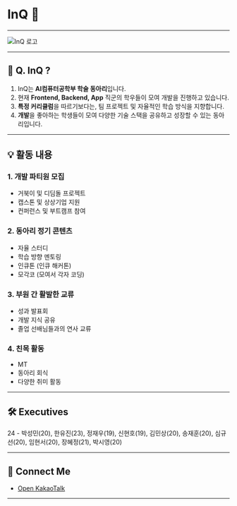 # InQ 👋

---

![InQ 로고](https://github.com/user-attachments/assets/7fa4408c-5235-469f-9255-de22a20ef2f6)

---

## 🌟 Q. InQ ?

1. InQ는 **AI컴퓨터공학부 학술 동아리**입니다.
2. 현재 **Frontend, Backend, App** 직군의 학우들이 모여 개발을 진행하고 있습니다.
3. **특정 커리큘럼**을 따르기보다는, 팀 프로젝트 및 자율적인 학습 방식을 지향합니다.
4. **개발**을 좋아하는 학생들이 모여 다양한 기술 스택을 공유하고 성장할 수 있는 동아리입니다.

---

## 💡 활동 내용

### 1. 개발 파티원 모집
- 거북이 및 디딤돌 프로젝트
- 캡스톤 및 상상기업 지원
- 컨퍼런스 및 부트캠프 참여

### 2. 동아리 정기 콘텐츠
- 자율 스터디
- 학습 방향 멘토링
- 인큐톤 (인큐 해커톤)
- 모각코 (모여서 각자 코딩)

### 3. 부원 간 활발한 교류
- 성과 발표회
- 개발 지식 공유
- 졸업 선배님들과의 연사 교류

### 4. 친목 활동
- MT
- 동아리 회식
- 다양한 취미 활동

---

## 🛠️ Executives
24 - 박성민(20), 한유진(23), 정재우(19), 신현호(19), 김민상(20), 송재훈(20), 심규선(20), 임현서(20), 장혜정(21), 박시영(20)

---

## 📱 Connect Me

- [Open KakaoTalk](https://open.kakao.com/o/gzQEbQSf)

---
